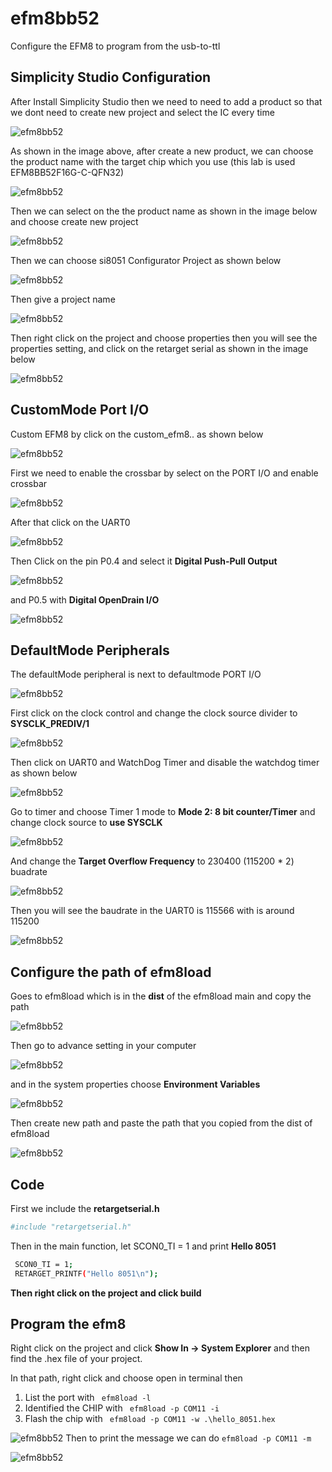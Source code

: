 # efm8bb52

Configure the EFM8 to program from the usb-to-ttl

## Simplicity Studio Configuration

After Install Simplicity Studio then we need to need to add a product so that we dont need to create new project and select the IC every time

![efm8bb52](https://github.com/Theara-Seng/efm8bb52/blob/main/image/product.png)

As shown in the image above, after create a new product, we can choose the product name with the target chip which you use (this lab is used EFM8BB52F16G-C-QFN32)

![efm8bb52](https://github.com/Theara-Seng/efm8bb52/blob/main/image/product_name.png)

Then we can select on the the product name as shown in the image below and choose create new project


![efm8bb52](https://github.com/Theara-Seng/efm8bb52/blob/main/image/create_project.png)

Then we can choose si8051 Configurator Project as shown below


![efm8bb52](https://github.com/Theara-Seng/efm8bb52/blob/main/image/configuration.png)

Then give a project name 


![efm8bb52](https://github.com/Theara-Seng/efm8bb52/blob/main/image/project_name.png)

Then right click on the project and choose properties then you will see the properties setting, and click on the retarget serial as shown in the image below


![efm8bb52](https://github.com/Theara-Seng/efm8bb52/blob/main/image/target_serial.png)


## CustomMode Port I/O

Custom EFM8 by click on the custom_efm8.. as shown below

![efm8bb52](https://github.com/Theara-Seng/efm8bb52/blob/main/image/custom.png)

First we need to enable the crossbar by select on the PORT I/O  and enable crossbar


![efm8bb52](https://github.com/Theara-Seng/efm8bb52/blob/main/image/enable_crossbar.png)


After that click on the UART0


![efm8bb52](https://github.com/Theara-Seng/efm8bb52/blob/main/image/uart0.png)

Then Click on the pin P0.4 and select it **Digital Push-Pull Output**


![efm8bb52](https://github.com/Theara-Seng/efm8bb52/blob/main/image/p0_4.png)

and P0.5 with **Digital OpenDrain I/O**


![efm8bb52](https://github.com/Theara-Seng/efm8bb52/blob/main/image/p0_5.png)


## DefaultMode Peripherals

The defaultMode peripheral is next to defaultmode PORT I/O


![efm8bb52](https://github.com/Theara-Seng/efm8bb52/blob/main/image/peripheral.png)

First click on the clock control and change the clock source divider to **SYSCLK_PREDIV/1**


![efm8bb52](https://github.com/Theara-Seng/efm8bb52/blob/main/image/clock_control.png)

Then click on UART0 and WatchDog Timer and disable the watchdog timer as shown below

![efm8bb52](https://github.com/Theara-Seng/efm8bb52/blob/main/image/watchdog.png)

Go to timer and choose Timer 1 mode to **Mode 2: 8 bit counter/Timer** and change clock source to **use SYSCLK**


![efm8bb52](https://github.com/Theara-Seng/efm8bb52/blob/main/image/timer.png)

And change the **Target Overflow Frequency** to 230400 (115200 * 2) buadrate 


![efm8bb52](https://github.com/Theara-Seng/efm8bb52/blob/main/image/overflow_frequency.png)

Then you will see the baudrate in the UART0 is  115566 with is around 115200 


![efm8bb52](https://github.com/Theara-Seng/efm8bb52/blob/main/image/baudrate.png)

## Configure the path of efm8load 

Goes to efm8load which is in the **dist** of the efm8load main and copy the path 


![efm8bb52](https://github.com/Theara-Seng/efm8bb52/blob/main/image/dist_part.png)

Then go to advance setting in your computer 


![efm8bb52](https://github.com/Theara-Seng/efm8bb52/blob/main/image/advanced_setting.png)

and in the system properties choose **Environment Variables**


![efm8bb52](https://github.com/Theara-Seng/efm8bb52/blob/main/image/environment_variable.png)

Then create new path and paste the path that you copied from the dist of efm8load

![efm8bb52](https://github.com/Theara-Seng/efm8bb52/blob/main/image/path.png)

## Code 

First we include the **retargetserial.h**

```sh
#include "retargetserial.h"
```

Then in the main function, let  SCON0_TI = 1 and print **Hello 8051**

```sh
 SCON0_TI = 1;
 RETARGET_PRINTF("Hello 8051\n");
```

**Then right click on the project and click build**

## Program the efm8

Right click on the project and click **Show In -> System Explorer** and then find the .hex file of your project.

In that path, right click and choose open in terminal then 

1. List the port with ``` efm8load -l```
2. Identified the CHIP with ``` efm8load -p COM11 -i```
3. Flash the chip with ``` efm8load -p COM11 -w .\hello_8051.hex```

![efm8bb52](https://github.com/Theara-Seng/efm8bb52/blob/main/image/list_port.png)
Then to print the message we can do ``` efm8load -p COM11 -m ```

![efm8bb52](https://github.com/Theara-Seng/efm8bb52/blob/main/image/print_message.png)


